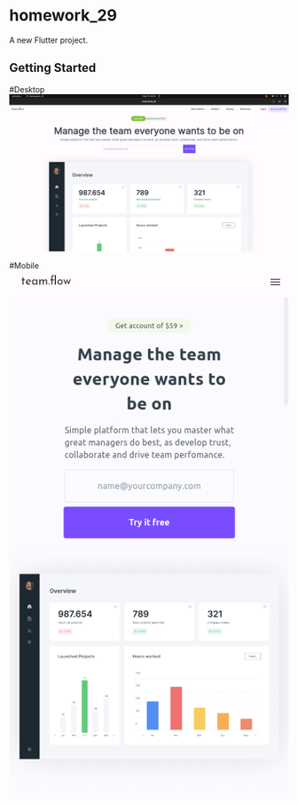 # homework_29

A new Flutter project.

## Getting Started

#Desktop
![dekstop img](screenshots/desktop.png)

#Mobile
![mobile img](screenshots/mobile.png)